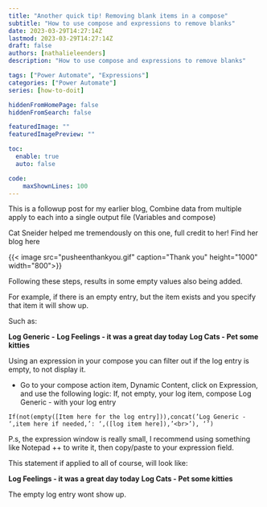 ```yaml
---
title: "Another quick tip! Removing blank items in a compose"
subtitle: "How to use compose and expressions to remove blanks"
date: 2023-03-29T14:27:14Z
lastmod: 2023-03-29T14:27:14Z
draft: false
authors: [nathalieleenders]
description: "How to use compose and expressions to remove blanks"

tags: ["Power Automate", "Expressions"]
categories: ["Power Automate"]
series: [how-to-doit]

hiddenFromHomePage: false
hiddenFromSearch: false

featuredImage: ""
featuredImagePreview: ""

toc:
  enable: true
  auto: false

code:
    maxShownLines: 100
---
```


This is a followup post for my earlier blog, Combine data from multiple apply to each into a single output file (Variables and compose)

Cat Sneider helped me tremendously on this one, full credit to her! Find her blog here

{{< image src="pusheenthankyou.gif" caption="Thank you" height="1000" width="800">}}


Following these steps, results in some empty values also being added. 

For example, if there is an empty entry, but the item exists and you specify that item it will show up.

Such as:

**Log Generic -** 
**Log Feelings - it was a great day today** 
**Log Cats - Pet some kitties** 

Using an expression in your compose you can filter out if the log entry is empty, to not display it.
- Go to your compose action item, Dynamic Content, click on Expression, and use the following logic:
If, not empty, your log item, compose Log Generic - with your log entry

`If(not(empty([Item here for the log entry])),concat(’Log Generic - ‘,item here if needed,’: ‘,([log item here]),’<br>’),
‘’)`

P.s, the expression window is really small, I recommend using something like Notepad ++ to write it, then copy/paste to your expression field.

This statement if applied to all of course, will look like:

**Log Feelings - it was a great day today**
**Log Cats - Pet some kitties**

The empty log entry wont show up.